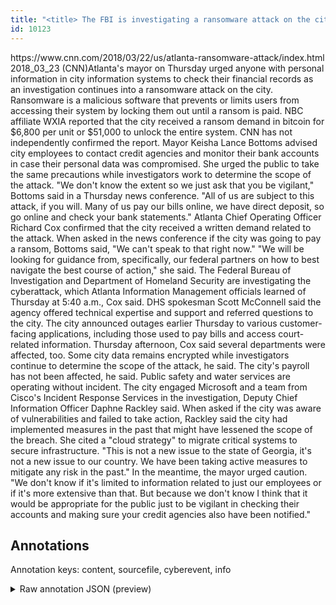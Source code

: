 ```yaml
---
title: "<title> The FBI is investigating a ransomware attack on the city of Atlanta  </title>"
id: 10123
---
```


<title> The FBI is investigating a ransomware attack on the city of Atlanta  </title>
<source> https://www.cnn.com/2018/03/22/us/atlanta-ransomware-attack/index.html </source>
<date> 2018_03_23 </date>
<text>
 (CNN)Atlanta's mayor on Thursday urged anyone with personal information in city information systems to check their financial records as an investigation continues into a ransomware attack on the city.
Ransomware is a malicious software that prevents or limits users from accessing their system by locking them out until a ransom is paid. NBC affiliate WXIA reported that the city received a ransom demand in bitcoin for $6,800 per unit or $51,000 to unlock the entire system. CNN has not independently confirmed the report.
Mayor Keisha Lance Bottoms advised city employees to contact credit agencies and monitor their bank accounts in case their personal data was compromised. She urged the public to take the same precautions while investigators work to determine the scope of the attack.
"We don't know the extent so we just ask that you be vigilant," Bottoms said in a Thursday news conference. "All of us are subject to this attack, if you will. Many of us pay our bills online, we have direct deposit, so go online and check your bank statements." 
Atlanta Chief Operating Officer Richard Cox confirmed that the city received a written demand related to the attack. When asked in the news conference if the city was going to pay a ransom, Bottoms said, "We can't speak to that right now."
"We will be looking for guidance from, specifically, our federal partners on how to best navigate the best course of action," she said.
The Federal Bureau of Investigation and Department of Homeland Security are investigating the cyberattack, which Atlanta Information Management officials learned of Thursday at 5:40 a.m., Cox said. DHS spokesman Scott McConnell said the agency offered technical expertise and support and referred questions to the city.
The city announced outages earlier Thursday to various customer-facing applications, including those used to pay bills and access court-related information.
Thursday afternoon, Cox said several departments were affected, too. Some city data remains encrypted while investigators continue to determine the scope of the attack, he said.
The city's payroll has not been affected, he said. Public safety and water services are operating without incident.
The city engaged Microsoft and a team from Cisco's Incident Response Services in the investigation, Deputy Chief Information Officer Daphne Rackley said.
When asked if the city was aware of vulnerabilities and failed to take action, Rackley said the city had implemented measures in the past that might have lessened the scope of the breach. She cited a "cloud strategy" to migrate critical systems to secure infrastructure.
"This is not a new issue to the state of Georgia, it's not a new issue to our country. We have been taking active measures to mitigate any risk in the past."
In the meantime, the mayor urged caution.
"We don't know if it's limited to information related to just our employees or if it's more extensive than that. But because we don't know I think that it would be appropriate for the public just to be vigilant in checking their accounts and making sure your credit agencies also have been notified."
</text>



## Annotations

Annotation keys: content, sourcefile, cyberevent, info

<details>
<summary>Raw annotation JSON (preview)</summary>

```json
{
  "content": "(CNN)Atlanta's mayor on Thursday urged anyone with personal information in city information systems to check their financial records as an investigation continues into a ransomware attack on the city. Ransomware is a malicious software that prevents or limits users from accessing their system by locking them out until a ransom is paid. NBC affiliate WXIA reported that the city received a ransom demand in bitcoin for $6,800 per unit or $51,000 to unlock the entire system. CNN has not independently confirmed the report. Mayor Keisha Lance Bottoms advised city employees to contact credit agencies and monitor their bank accounts in case their personal data was compromised. She urged the public to take the same precautions while investigators work to determine the scope of the attack. \"We don't know the extent so we just ask that you be vigilant,\" Bottoms said in a Thursday news conference. \"All of us are subject to this attack, if you will. Many of us pay our bills online, we have direct deposit, so go online and check your bank statements.\"  Atlanta Chief Operating Officer Richard Cox confirmed that the city received a written demand related to the attack. When asked in the news conference if the city was going to pay a ransom, Bottoms said, \"We can't speak to that right now.\" \"We will be looking for guidance from, specifically, our federal partners on how to best navigate the best course of action,\" she said. The Federal Bureau of Investigation and Department of Homeland Security are investigating the cyberattack, which Atlanta Information Management officials learned of Thursday at 5:40 a.m., Cox said. DHS spokesman Scott McConnell said the agency offered technical expertise and support and referred questions to the city. The city announced outages earlier Thursday to various customer-facing applications, including those used to pay bills and access court-related information. Thursday afternoon, Cox said several departments were affected, too. Some city data remains encrypted while investigators continue to determine the scope of the attack, he said. The city's payroll has not been affected, he said. Public safety and water services are operating without incident. The city engaged Microsoft and a team from Cisco's Incident Response Services in the investigation, Deputy Chief Information Officer Daphne Rackley said. When asked if the city was aware of vulnerabilities and failed to take action, Rackley said the city had implemented measures in the past that might have lessened the scope of the breach. She cited a \"cloud strategy\" to migrate critical systems to secure infrastructure. \"This is not a new issue to the state of Georgia, it's not a new issue to our country. We have been taking active measures to mitigate any risk in the past.\" In the meantime, the mayor urged caution. \"We don't know if it's limited to information related to just our employees or if it's more extensive than that. But because we don't know I think that it would be appropriate for the public just to be vigilant in checking their accounts and making sure your credit agencies also have been notified.\"",
  "sourcefile": "10123.txt",
  "cyberevent": {
    "hopper": [
      {
        "index": 0,
        "relation": "Same",
        "events": [
          {
            "index": "E1",
            "type": "Attack",
            "realis": "Actual",
            "nugget": {
              "startOffset": 171,
              "index": "T1",
              "endOffset": 188,
              "text": "ransomware attack"
            },
            "argument": [
              {
                "index": "T2",
                "external_reference": {
                  "wikidataid": "Q23311"
                },
                "endOffset": 200,
                "role": {
                  "type": "Victim"
                },
                "text": "the city",
                "startOffset": 192,
                "type": "Organization"
              }
          
```
</details>

